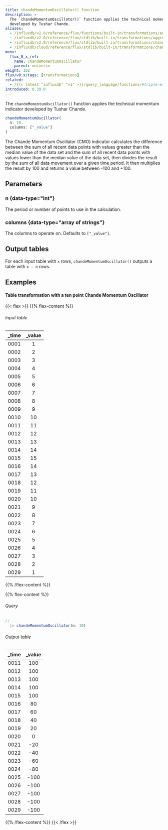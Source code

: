 ```yaml
---
title: chandeMomentumOscillator() function
description: >
  The `chandeMomentumOscillator()` function applies the technical momentum indicator
  developed by Tushar Chande.
aliases:
  - /influxdb/v2.0/reference/flux/functions/built-in/transformations/aggregates/chandemomentumoscillator/
  - /influxdb/v2.0/reference/flux/stdlib/built-in/transformations/aggregates/chandemomentumoscillator/
  - /influxdb/v2.0/reference/flux/stdlib/built-in/transformations/chandemomentumoscillator/
  - /influxdb/cloud/reference/flux/stdlib/built-in/transformations/chandemomentumoscillator/
menu:
  flux_0_x_ref:
    name: chandeMomentumOscillator
    parent: universe
weight: 102
flux/v0.x/tags: [transformations]
related:
  - /{{< latest "influxdb" "v1" >}}/query_language/functions/#triple-exponential-moving-average, InfluxQL CHANDE_MOMENTUM_OSCILLATOR()
introduced: 0.39.0
---
```


The `chandeMomentumOscillator()` function applies the technical momentum indicator
developed by Tushar Chande.

```js
chandeMomentumOscillator(
  n: 10,
  columns: ["_value"]
)
```

The Chande Momentum Oscillator (CMO) indicator calculates the difference between
the sum of all recent data points with values greater than the median value of the data set
and the sum of all recent data points with values lower than the median value of the data set,
then divides the result by the sum of all data movement over a given time period.
It then multiplies the result by 100 and returns a value between -100 and +100.

## Parameters

### n {data-type="int"}
The period or number of points to use in the calculation.

### columns {data-type="array of strings"}
The columns to operate on.
Defaults to `["_value"]`.

## Output tables
For each input table with `x` rows, `chandeMomentumOscillator()` outputs a table
with `x - n` rows.

## Examples

#### Table transformation with a ten point Chande Momentum Oscillator

{{< flex >}}
{{% flex-content %}}
###### Input table
| _time | _value |
|:-----:|:------:|
| 0001  | 1      |
| 0002  | 2      |
| 0003  | 3      |
| 0004  | 4      |
| 0005  | 5      |
| 0006  | 6      |
| 0007  | 7      |
| 0008  | 8      |
| 0009  | 9      |
| 0010  | 10     |
| 0011  | 11     |
| 0012  | 12     |
| 0013  | 13     |
| 0014  | 14     |
| 0015  | 15     |
| 0016  | 14     |
| 0017  | 13     |
| 0018  | 12     |
| 0019  | 11     |
| 0020  | 10     |
| 0021  | 9      |
| 0022  | 8      |
| 0023  | 7      |
| 0024  | 6      |
| 0025  | 5      |
| 0026  | 4      |
| 0027  | 3      |
| 0028  | 2      |
| 0029  | 1      |
{{% /flex-content %}}

{{% flex-content %}}
###### Query
```js
// ...
  |> chandeMomentumOscillator(n: 10)
```

###### Output table
| _time | _value |
|:-----:|:------:|
| 0011  | 100    |
| 0012  | 100    |
| 0013  | 100    |
| 0014  | 100    |
| 0015  | 100    |
| 0016  | 80     |
| 0017  | 60     |
| 0018  | 40     |
| 0019  | 20     |
| 0020  | 0      |
| 0021  | -20    |
| 0022  | -40    |
| 0023  | -60    |
| 0024  | -80    |
| 0025  | -100   |
| 0026  | -100   |
| 0027  | -100   |
| 0028  | -100   |
| 0029  | -100   |
{{% /flex-content %}}
{{< /flex >}}
